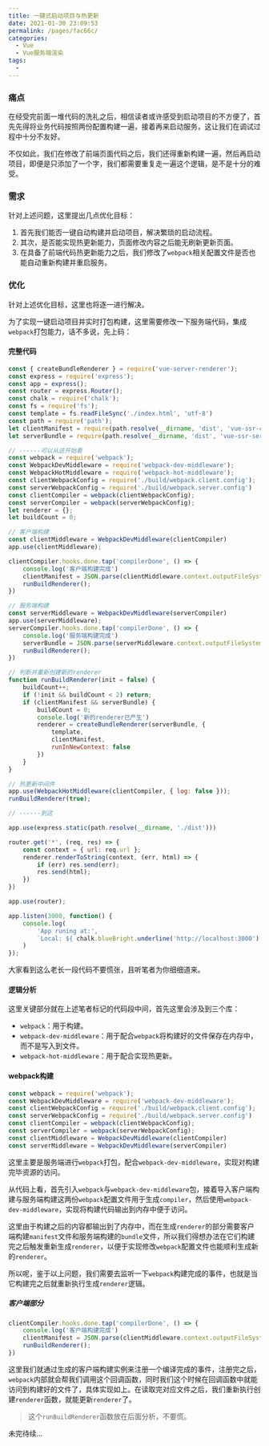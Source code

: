 ```yaml
---
title: 一键式启动项目与热更新
date: 2021-01-30 23:09:53
permalink: /pages/fac66c/
categories:
  - Vue
  - Vue服务端渲染
tags:
  - 
---
```

### 痛点

在经受完前面一堆代码的洗礼之后，相信读者或许感受到启动项目的不方便了，首先先得将业务代码按照两份配置构建一遍，接着再来启动服务，这让我们在调试过程中十分不友好。

不仅如此，我们在修改了前端页面代码之后，我们还得重新构建一遍，然后再启动项目，即便是只添加了一个字，我们都需要重复走一遍这个逻辑，是不是十分的难受。

### 需求

针对上述问题，这里提出几点优化目标：
1. 首先我们能否一键自动构建并启动项目，解决繁琐的启动流程。
2. 其次，是否能实现热更新能力，页面修改内容之后能无刷新更新页面。
3. 在具备了前端代码热更新能力之后，我们修改了`webpack`相关配置文件是否也能自动重新构建并重启服务。

### 优化
针对上述优化目标，这里也将逐一进行解决。

为了实现一键启动项目并实时打包构建，这里需要修改一下服务端代码，集成`webpack`打包能力，话不多说，先上码：

#### 完整代码

```js
const { createBundleRenderer } = require('vue-server-renderer');
const express = require('express');
const app = express();
const router = express.Router();
const chalk = require('chalk');
const fs = require('fs');
const template = fs.readFileSync('./index.html', 'utf-8')
const path = require('path');
let clientManifest = require(path.resolve(__dirname, 'dist', 'vue-ssr-client-manifest.json'));
let serverBundle = require(path.resolve(__dirname, 'dist', 'vue-ssr-server-bundle.json'));

// ------可以从这开始看
const webpack = require('webpack');
const WebpackDevMiddleware = require('webpack-dev-middleware');
const WebpackHotMiddleware = require('webpack-hot-middleware');
const clientWebpackConfig = require('./build/webpack.client.config');
const serverWebpackConfig = require('./build/webpack.server.config')
const clientCompiler = webpack(clientWebpackConfig);
const serverCompiler = webpack(serverWebpackConfig);
let renderer = {};
let buildCount = 0;

// 客户端构建
const clientMiddleware = WebpackDevMiddleware(clientCompiler)
app.use(clientMiddleware);

clientCompiler.hooks.done.tap('compilerDone', () => {
    console.log('客户端构建完成')
    clientManifest = JSON.parse(clientMiddleware.context.outputFileSystem.readFileSync(path.join(clientWebpackConfig.output.path, 'vue-ssr-client-manifest.json')).toString())
    runBuildRenderer();
})

// 服务端构建
const serverMiddleware = WebpackDevMiddleware(serverCompiler)
app.use(serverMiddleware);
serverCompiler.hooks.done.tap('compilerDone', () => {
    console.log('服务端构建完成')
    serverBundle = JSON.parse(serverMiddleware.context.outputFileSystem.readFileSync(path.join(clientWebpackConfig.output.path, 'vue-ssr-server-bundle.json')).toString())
    runBuildRenderer();
})

// 判断并重新创建新的renderer
function runBuildRenderer(init = false) {
    buildCount++;
    if (!init && buildCount < 2) return;
    if (clientManifest && serverBundle) {
        buildCount = 0;
        console.log('新的renderer已产生')
        renderer = createBundleRenderer(serverBundle, {
            template,
            clientManifest,
            runInNewContext: false
        })
    }
}

// 热更新中间件
app.use(WebpackHotMiddleware(clientCompiler, { log: false }));
runBuildRenderer(true);

// ------到这

app.use(express.static(path.resolve(__dirname, './dist')))

router.get('*', (req, res) => {
    const context = { url: req.url };
    renderer.renderToString(context, (err, html) => {
        if (err) res.send(err);
        res.send(html);
    })
})

app.use(router);

app.listen(3000, function() {
    console.log(
        'App runing at:',
        `Local: ${ chalk.blueBright.underline('http://localhost:3000') }`
    )
});
```
大家看到这么老长一段代码不要慌张，且听笔者为你细细道来。
#### 逻辑分析
这里关键部分就在上述笔者标记的代码段中间，首先这里会涉及到三个库：
- `webpack`：用于构建。
- `webpack-dev-middleware`：用于配合`webpack`将构建好的文件保存在内存中，而不是写入到文件。
- `webpack-hot-middleware`：用于配合实现热更新。

#### webpack构建

```js
const webpack = require('webpack');
const WebpackDevMiddleware = require('webpack-dev-middleware');
const clientWebpackConfig = require('./build/webpack.client.config');
const serverWebpackConfig = require('./build/webpack.server.config')
const clientCompiler = webpack(clientWebpackConfig);
const serverCompiler = webpack(serverWebpackConfig);
const clientMiddleware = WebpackDevMiddleware(clientCompiler)
const serverMiddleware = WebpackDevMiddleware(serverCompiler)
```

这里主要是服务端进行`webpack`打包，配合`webpack-dev-middleware`，实现对构建完毕资源的访问。

从代码上看，首先引入`webpack`与`webpack-dev-middleware`包，接着导入客户端构建与服务端构建这两份`webpack`配置文件用于生成`compiler`，然后使用`webpack-dev-middleware`，实现将构建代码输出到内存中便于访问。

这里由于构建之后的内容都输出到了内存中，而在生成`renderer`的部分需要客户端构建`manifest`文件和服务端构建的`bundle`文件，所以我们得想办法在它们构建完之后触发重新生成`renderer`，以便于实现修改`webpack`配置文件也能顺利生成新的`renderer`。

所以呢，鉴于以上问题，我们需要去监听一下`webpack`构建完成的事件，也就是当它构建完之后就重新执行生成`renderer`逻辑。

##### 客户端部分

```js
clientCompiler.hooks.done.tap('compilerDone', () => {
    console.log('客户端构建完成')
    clientManifest = JSON.parse(clientMiddleware.context.outputFileSystem.readFileSync(path.join(clientWebpackConfig.output.path, 'vue-ssr-client-manifest.json')).toString())
    runBuildRenderer();
})
```
这里我们就通过生成的客户端构建实例来注册一个编译完成的事件，注册完之后，`webpack`内部就会帮我们调用这个回调函数，同时我们这个时候在回调函数中就能访问到构建好的文件了，具体实现如上。在读取完对应文件之后，我们重新执行创建`renderer`函数，就能更新`renderer`了。

> 这个`runBuildRenderer`函数放在后面分析，不要慌。

未完待续...

